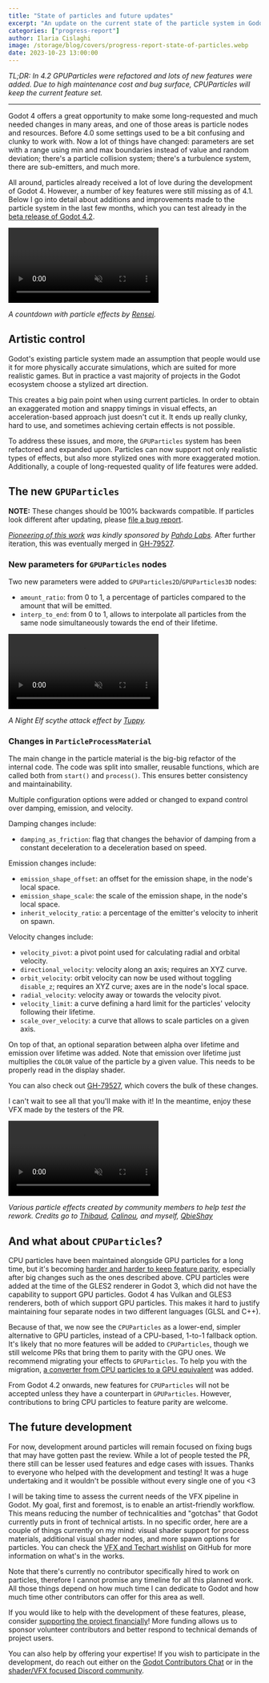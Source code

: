 ```yaml
---
title: "State of particles and future updates"
excerpt: "An update on the current state of the particle system in Godot, and some hints about what the future holds!"
categories: ["progress-report"]
author: Ilaria Cislaghi
image: /storage/blog/covers/progress-report-state-of-particles.webp
date: 2023-10-23 13:00:00
---
```


_TL;DR: In 4.2 GPUParticles were refactored and lots of new features were added. Due to high maintenance cost and bug surface, CPUParticles will keep the current feature set._

-----

Godot 4 offers a great opportunity to make some long-requested and much needed changes in many areas, and one of those areas is particle nodes and resources. Before 4.0 some settings used to be a bit confusing and clunky to work with. Now a lot of things have changed: parameters are set with a range using min and max boundaries instead of value and random deviation; there's a particle collision system; there's a turbulence system, there are sub-emitters, and much more.

All around, particles already received a lot of love during the development of Godot 4. However, a number of key features were still missing as of 4.1. Below I go into detail about additions and improvements made to the particle system in the last few months, which you can test already in the [beta release of Godot 4.2](/article/dev-snapshot-godot-4-2-beta-1/).

<video autoplay loop muted playsinline title="A countdown with particle effects by Rensei">
  <source src="/storage/blog/2023-oct-state-of-particles/final-countdown.mp4" type="video/mp4">
</video>

_A countdown with particle effects by [Rensei](https://twitter.com/TheRensei)._

## Artistic control

Godot's existing particle system made an assumption that people would use it for more physically accurate simulations, which are suited for more realistic games. But in practice a vast majority of projects in the Godot ecosystem choose a stylized art direction.

This creates a big pain point when using current particles. In order to obtain an exaggerated motion and snappy timings in visual effects, an acceleration-based approach just doesn't cut it. It ends up really clunky, hard to use, and sometimes achieving certain effects is not possible.

To address these issues, and more, the `GPUParticles` system has been refactored and expanded upon. Particles can now support not only realistic types of effects, but also more stylized ones with more exaggerated motion. Additionally, a couple of long-requested quality of life features were added.

## The new `GPUParticles`

**NOTE:** These changes should be 100% backwards compatible. If particles look different after updating, please [file a bug report](https://github.com/godotengine/godot/issues/new/choose).

_[Pioneering of this work](https://github.com/godotengine/godot/pull/78851) was kindly sponsored by [Pahdo Labs](https://www.pahdolabs.com/)._ After further iteration, this was eventually merged in [GH-79527](https://github.com/godotengine/godot/pull/79527).

### New parameters for `GPUParticles` nodes

Two new parameters were added to `GPUParticles2D`/`GPUParticles3D` nodes:

- `amount_ratio`: from 0 to 1, a percentage of particles compared to the amount that will be emitted.
- `interp_to_end`: from 0 to 1, allows to interpolate all particles from the same node simultaneously towards the end of their lifetime.

<video autoplay loop muted playsinline title="A Night Elf scythe attack effect by Tuppy">
  <source src="/storage/blog/2023-oct-state-of-particles/night-elf-scythe-by-tuppy.mp4" type="video/mp4">
</video>

_A Night Elf scythe attack effect by [Tuppy](https://twitter.com/onetupthree)._

### Changes in `ParticleProcessMaterial`

The main change in the particle material is the big-big refactor of the internal code. The code was split into smaller, reusable functions, which are
called both from `start()` and `process()`. This ensures better consistency and maintainability.

Multiple configuration options were added or changed to expand control over damping, emission, and velocity.

Damping changes include:

- `damping_as_friction`: flag that changes the behavior of damping from a constant
deceleration to a deceleration based on speed.

Emission changes include:

- `emission_shape_offset`: an offset for the emission shape, in the node's local space.
- `emission_shape_scale`: the scale of the emission shape, in the node's local space.
- `inherit_velocity_ratio`: a percentage of the emitter's velocity to inherit on spawn.

Velocity changes include:

- `velocity_pivot`: a pivot point used for calculating radial and orbital velocity.
- `directional_velocity`: velocity along an axis; requires an XYZ curve.
- `orbit_velocity`: orbit velocity can now be used without toggling `disable_z`; requires an XYZ curve; axes are in the node's local space.
- `radial_velocity`: velocity away or towards the velocity pivot.
- `velocity_limit`: a curve defining a hard limit for the particles' velocity following their lifetime.
- `scale_over_velocity`: a curve that allows to scale particles on a given axis.

On top of that, an optional separation between alpha over lifetime and emission over lifetime was added. Note that emission over lifetime just multiplies the `COLOR` value of the particle by a given value. This needs to be properly read in the display shader.

You can also check out [GH-79527](https://github.com/godotengine/godot/pull/79527), which covers the bulk of these changes.

I can't wait to see all that you'll make with it! In the meantime, enjoy these VFX made by the testers of the PR.

<video autoplay loop muted playsinline title="A compilation of various effects created by community members during testing">
  <source src="/storage/blog/2023-oct-state-of-particles/particle-fiesta-by-community.mp4?1" type="video/mp4">
</video>

_Various particle effects created by community members to help test the rework. Credits go to [Thibaud](https://gotibo.fr/), [Calinou](https://github.com/Calinou), and myself, [QbieShay](https://social.sparkles.cafe/@qbie)_

## And what about `CPUParticles`?

CPU particles have been maintained alongside GPU particles for a long time, but it's becoming [harder and harder to keep feature parity](https://github.com/godotengine/godot-proposals/issues/7344), especially after big changes such as the ones described above. CPU particles were added at the time of the GLES2 renderer in Godot 3, which did not have the capability to support GPU particles. Godot 4 has Vulkan and GLES3 renderers, both of which support GPU particles. This makes it hard to justify maintaining four separate nodes in two different languages (GLSL and C++).

Because of that, we now see the `CPUParticles` as a lower-end, simpler alternative to GPU particles, instead of a CPU-based, 1-to-1 fallback option. It's likely that no more features will be added to `CPUParticles`, though we still welcome PRs that bring them to parity with the GPU ones. We recommend migrating your effects to `GPUParticles`. To help you with the migration, [a converter from CPU particles to a GPU equivalent](https://github.com/godotengine/godot/pull/80779) was added.

From Godot 4.2 onwards, new features for `CPUParticles` will not be accepted unless they have a counterpart in `GPUParticles`. However, contributions to bring CPU particles to feature parity are welcome.

## The future development

For now, development around particles will remain focused on fixing bugs that may have gotten past the review. While a lot of people tested the PR, there still can be lesser used features and edge cases with issues. Thanks to everyone who helped with the development and testing! It was a huge undertaking and it wouldn't be possible without every single one of you <3

I will be taking time to assess the current needs of the VFX pipeline in Godot. My goal, first and foremost, is to enable an artist-friendly workflow. This means reducing the number of technicalities and "gotchas" that Godot currently puts in front of technical artists. In no specific order, here are a couple of things currently on my mind: visual shader support for process materials, additional visual shader nodes, and more spawn options for particles. You can check the [VFX and Techart wishlist](https://github.com/orgs/godotengine/projects/54) on GitHub for more information on what's in the works.

Note that there's currently no contributor specifically hired to work on particles, therefore I cannot promise any timeline for all this planned work. All those things depend on how much time I can dedicate to Godot and how much time other contributors can offer for this area as well.

If you would like to help with the development of these features, please, consider [supporting the project financially](https://fund.godotengine.org/)! More funding allows us to sponsor volunteer contributors and better respond to technical demands of project users.

You can also help by offering your expertise! If you wish to participate in the development, do reach out either on the [Godot Contributors Chat](https://chat.godotengine.org/channel/rendering) or in the [shader/VFX focused Discord community](https://discord.gg/HX4xAGaGjm).
